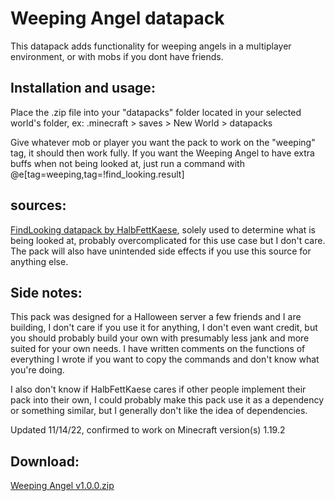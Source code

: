 # Weeping Angel datapack

This datapack adds functionality for weeping angels in a multiplayer environment, or with mobs if you dont have friends.

## Installation and usage:

Place the .zip file into your "datapacks" folder located in your selected world's folder, ex: .minecraft > saves > New World > datapacks

Give whatever mob or player you want the pack to work on the "weeping" tag, it should then work fully.
If you want the Weeping Angel to have extra buffs when not being looked at, just run a command with @e[tag=weeping,tag=!find_looking.result]

## sources:
[FindLooking datapack by HalbFettKaese](https://github.com/HalbFettKaese/FindLooking/releases/tag/v1.0), solely used to determine what is being looked at, probably overcomplicated for this use case but I don't care. The pack will also have unintended side effects if you use this source for anything else.

## Side notes: 
This pack was designed for a Halloween server a few friends and I are building, I don't care if you use it for anything, I don't even want credit, but you should probably build your own with presumably less jank and more suited for your own needs. I have written comments on the functions of everything I wrote if you want to copy the commands and don't know what you're doing. 

I also don't know if HalbFettKaese cares if other people implement their pack into their own, I could probably make this pack use it as a dependency or something similar, but I generally don't like the idea of dependencies. 

Updated 11/14/22, confirmed to work on Minecraft version(s) 1.19.2

## Download:
[Weeping Angel v1.0.0.zip](https://github.com/SubAt0micMC/WeepingAngel/files/9999957/Weeping.Angel.v1.0.0.zip)
